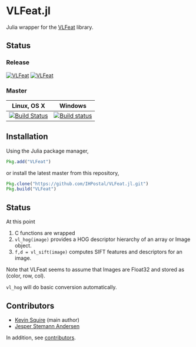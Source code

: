 # VLFeat.jl

Julia wrapper for the [VLFeat](http://www.vlfeat.org) library.

## Status

### Release

[![VLFeat](http://pkg.julialang.org/badges/VLFeat_0.4.svg)](http://pkg.julialang.org/?pkg=VLFeat)
[![VLFeat](http://pkg.julialang.org/badges/VLFeat_0.3.svg)](http://pkg.julialang.org/?pkg=VLFeat)

### Master

Linux, OS X | Windows
----------- | -------
[![Build Status](https://travis-ci.org/IHPostal/VLFeat.jl.svg?branch=master)](https://travis-ci.org/IHPostal/VLFeat.jl) | [![Build status](https://ci.appveyor.com/api/projects/status/29bm43b2e54c2b86/branch/master?svg=true)](https://ci.appveyor.com/project/stemann/vlfeat-jl/branch/master)

## Installation
Using the Julia package manager,
```julia
Pkg.add("VLFeat")
```
or install the latest master from this repository,
```julia
Pkg.clone("https://github.com/IHPostal/VLFeat.jl.git")
Pkg.build("VLFeat")
```

## Status
At this point

1. C functions are wrapped
2. `vl_hog(image)` provides a HOG descriptor hierarchy of an array or Image object.
3. `f,d = vl_sift(image)` computes SIFT features and descriptors for an image.

Note that VLFeat seems to assume that Images are Float32 and stored as (color, row, col).

`vl_hog` will do basic conversion automatically.

## Contributors
* [Kevin Squire](https://github.com/kmsquire) (main author)
* [Jesper Stemann Andersen](https://github.com/stemann)

In addition, see [contributors](https://github.com/IHPostal/VLFeat.jl/graphs/contributors).
